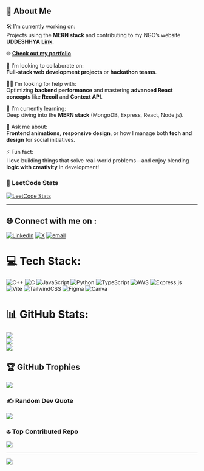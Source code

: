 ## 👋 About Me

🛠️ I’m currently working on:  
Projects using the **MERN stack** and contributing to my NGO’s website **UDDESHHYA** [**Link**](https://uddeshhya.in/).

🌐 [**Check out my portfolio**](https://portfolio-devxprashant207s-projects.vercel.app/)

🤝 I’m looking to collaborate on:  
**Full-stack web development projects** or **hackathon teams**.

🙋‍♂️ I’m looking for help with:  
Optimizing **backend performance** and mastering **advanced React concepts** like **Recoil** and **Context API**.

🌱 I’m currently learning:  
Deep diving into the **MERN stack** (MongoDB, Express, React, Node.js).

💬 Ask me about:  
**Frontend animations**, **responsive design**, or how I manage both **tech and design** for social initiatives.

⚡ Fun fact:  
I love building things that solve real-world problems—and enjoy blending **logic with creativity** in development!


### 📘 LeetCode Stats

[![LeetCode Stats](https://leetcard.jacoblin.cool/DevXprashant207?theme=dark&font=Fira%20Code&extension=activity)](https://leetcode.com/DevXprashant207)

---


## 🌐 Connect with me on :
[![LinkedIn](https://img.shields.io/badge/LinkedIn-%230077B5.svg?logo=linkedin&logoColor=white)](https://linkedin.com/in/DevXprashant207) [![X](https://img.shields.io/badge/X-black.svg?logo=X&logoColor=white)](https://x.com/DevXprashant207) [![email](https://img.shields.io/badge/Email-D14836?logo=gmail&logoColor=white)](mailto:pt264doc@gmail.com) 

# 💻 Tech Stack:
![C++](https://img.shields.io/badge/c++-%2300599C.svg?style=for-the-badge&logo=c%2B%2B&logoColor=white) ![C](https://img.shields.io/badge/c-%2300599C.svg?style=for-the-badge&logo=c&logoColor=white) ![JavaScript](https://img.shields.io/badge/javascript-%23323330.svg?style=for-the-badge&logo=javascript&logoColor=%23F7DF1E) ![Python](https://img.shields.io/badge/python-3670A0?style=for-the-badge&logo=python&logoColor=ffdd54) ![TypeScript](https://img.shields.io/badge/typescript-%23007ACC.svg?style=for-the-badge&logo=typescript&logoColor=white) ![AWS](https://img.shields.io/badge/AWS-%23FF9900.svg?style=for-the-badge&logo=amazon-aws&logoColor=white) ![Express.js](https://img.shields.io/badge/express.js-%23404d59.svg?style=for-the-badge&logo=express&logoColor=%2361DAFB) ![Vite](https://img.shields.io/badge/vite-%23646CFF.svg?style=for-the-badge&logo=vite&logoColor=white) ![TailwindCSS](https://img.shields.io/badge/tailwindcss-%2338B2AC.svg?style=for-the-badge&logo=tailwind-css&logoColor=white) ![Figma](https://img.shields.io/badge/figma-%23F24E1E.svg?style=for-the-badge&logo=figma&logoColor=white) ![Canva](https://img.shields.io/badge/Canva-%2300C4CC.svg?style=for-the-badge&logo=Canva&logoColor=white)
# 📊 GitHub Stats:
![](https://github-readme-stats.vercel.app/api?username=DevXprashant207&theme=dark&hide_border=false&include_all_commits=false&count_private=false)<br/>
![](https://nirzak-streak-stats.vercel.app/?user=DevXprashant207&theme=dark&hide_border=false)<br/>
![](https://github-readme-stats.vercel.app/api/top-langs/?username=DevXprashant207&theme=dark&hide_border=false&include_all_commits=false&count_private=false&layout=compact)

## 🏆 GitHub Trophies
![](https://github-profile-trophy.vercel.app/?username=DevXprashant207&theme=radical&no-frame=false&no-bg=true&margin-w=4)

### ✍️ Random Dev Quote
![](https://quotes-github-readme.vercel.app/api?type=horizontal&theme=radical)

### 🔝 Top Contributed Repo
![](https://github-contributor-stats.vercel.app/api?username=DevXprashant207&limit=5&theme=dark&combine_all_yearly_contributions=true)

---
[![](https://visitcount.itsvg.in/api?id=DevXprashant207&icon=0&color=0)](https://visitcount.itsvg.in)

<!-- Proudly created with GPRM ( https://gprm.itsvg.in ) -->
